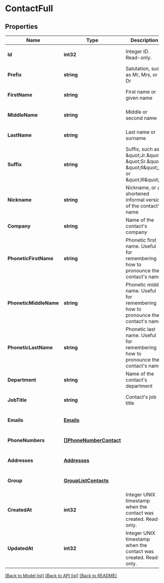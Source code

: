 # ContactFull

## Properties
Name | Type | Description | Notes
------------ | ------------- | ------------- | -------------
**Id** | **int32** | Integer ID. Read-only. | [optional] [default to null]
**Prefix** | **string** | Salutation, such as Mr, Mrs, or Dr | [optional] [default to null]
**FirstName** | **string** | First name or given name | [optional] [default to null]
**MiddleName** | **string** | Middle or second name | [optional] [default to null]
**LastName** | **string** | Last name or surname | [optional] [default to null]
**Suffix** | **string** | Suffix, such as \&quot;Jr.\&quot;, \&quot;Sr.\&quot;, \&quot;II\&quot;, or \&quot;III\&quot; | [optional] [default to null]
**Nickname** | **string** | Nickname, or a shortened informal version of the contact&#39;s name | [optional] [default to null]
**Company** | **string** | Name of the contact&#39;s company | [optional] [default to null]
**PhoneticFirstName** | **string** | Phonetic first name. Useful for remembering how to pronounce the contact&#39;s name. | [optional] [default to null]
**PhoneticMiddleName** | **string** | Phonetic middle name. Useful for remembering how to pronounce the contact&#39;s name. | [optional] [default to null]
**PhoneticLastName** | **string** | Phonetic last name. Useful for remembering how to pronounce the contact&#39;s name. | [optional] [default to null]
**Department** | **string** | Name of the contact&#39;s department | [optional] [default to null]
**JobTitle** | **string** | Contact&#39;s job title | [optional] [default to null]
**Emails** | [**Emails**](Emails.md) |  | [optional] [default to null]
**PhoneNumbers** | [**[]PhoneNumberContact**](PhoneNumberContact.md) |  | [optional] [default to null]
**Addresses** | [**Addresses**](Addresses.md) |  | [optional] [default to null]
**Group** | [**GroupListContacts**](GroupListContacts.md) |  | [optional] [default to null]
**CreatedAt** | **int32** | Integer UNIX timestamp when the contact was created. Read-only. | [optional] [default to null]
**UpdatedAt** | **int32** | Integer UNIX timestamp when the contact was created. Read-only. | [optional] [default to null]

[[Back to Model list]](../README.md#documentation-for-models) [[Back to API list]](../README.md#documentation-for-api-endpoints) [[Back to README]](../README.md)



